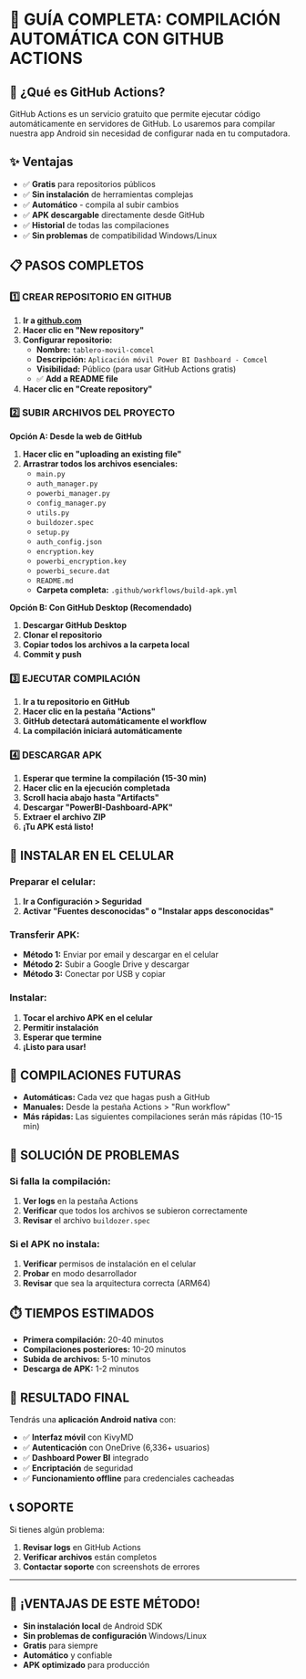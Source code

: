 # 🚀 GUÍA COMPLETA: COMPILACIÓN AUTOMÁTICA CON GITHUB ACTIONS

## 🎯 ¿Qué es GitHub Actions?

GitHub Actions es un servicio gratuito que permite ejecutar código automáticamente en servidores de GitHub. Lo usaremos para compilar nuestra app Android sin necesidad de configurar nada en tu computadora.

## ✨ Ventajas

- ✅ **Gratis** para repositorios públicos
- ✅ **Sin instalación** de herramientas complejas
- ✅ **Automático** - compila al subir cambios
- ✅ **APK descargable** directamente desde GitHub
- ✅ **Historial** de todas las compilaciones
- ✅ **Sin problemas** de compatibilidad Windows/Linux

## 📋 PASOS COMPLETOS

### 1️⃣ CREAR REPOSITORIO EN GITHUB

1. **Ir a [github.com](https://github.com)**
2. **Hacer clic en "New repository"**
3. **Configurar repositorio:**
   - **Nombre:** `tablero-movil-comcel`
   - **Descripción:** `Aplicación móvil Power BI Dashboard - Comcel`
   - **Visibilidad:** Público (para usar GitHub Actions gratis)
   - ✅ **Add a README file**
4. **Hacer clic en "Create repository"**

### 2️⃣ SUBIR ARCHIVOS DEL PROYECTO

**Opción A: Desde la web de GitHub**
1. **Hacer clic en "uploading an existing file"**
2. **Arrastrar todos los archivos esenciales:**
   - `main.py`
   - `auth_manager.py`
   - `powerbi_manager.py`
   - `config_manager.py`
   - `utils.py`
   - `buildozer.spec`
   - `setup.py`
   - `auth_config.json`
   - `encryption.key`
   - `powerbi_encryption.key`
   - `powerbi_secure.dat`
   - `README.md`
   - **Carpeta completa:** `.github/workflows/build-apk.yml`

**Opción B: Con GitHub Desktop (Recomendado)**
1. **Descargar GitHub Desktop**
2. **Clonar el repositorio**
3. **Copiar todos los archivos a la carpeta local**
4. **Commit y push**

### 3️⃣ EJECUTAR COMPILACIÓN

1. **Ir a tu repositorio en GitHub**
2. **Hacer clic en la pestaña "Actions"**
3. **GitHub detectará automáticamente el workflow**
4. **La compilación iniciará automáticamente**

### 4️⃣ DESCARGAR APK

1. **Esperar que termine la compilación (15-30 min)**
2. **Hacer clic en la ejecución completada**
3. **Scroll hacia abajo hasta "Artifacts"**
4. **Descargar "PowerBI-Dashboard-APK"**
5. **Extraer el archivo ZIP**
6. **¡Tu APK está listo!**

## 📱 INSTALAR EN EL CELULAR

### Preparar el celular:
1. **Ir a Configuración > Seguridad**
2. **Activar "Fuentes desconocidas" o "Instalar apps desconocidas"**

### Transferir APK:
- **Método 1:** Enviar por email y descargar en el celular
- **Método 2:** Subir a Google Drive y descargar
- **Método 3:** Conectar por USB y copiar

### Instalar:
1. **Tocar el archivo APK en el celular**
2. **Permitir instalación**
3. **Esperar que termine**
4. **¡Listo para usar!**

## 🔄 COMPILACIONES FUTURAS

- **Automáticas:** Cada vez que hagas push a GitHub
- **Manuales:** Desde la pestaña Actions > "Run workflow"
- **Más rápidas:** Las siguientes compilaciones serán más rápidas (10-15 min)

## 🚨 SOLUCIÓN DE PROBLEMAS

### Si falla la compilación:
1. **Ver logs** en la pestaña Actions
2. **Verificar** que todos los archivos se subieron correctamente
3. **Revisar** el archivo `buildozer.spec`

### Si el APK no instala:
1. **Verificar** permisos de instalación en el celular
2. **Probar** en modo desarrollador
3. **Revisar** que sea la arquitectura correcta (ARM64)

## ⏱️ TIEMPOS ESTIMADOS

- **Primera compilación:** 20-40 minutos
- **Compilaciones posteriores:** 10-20 minutos
- **Subida de archivos:** 5-10 minutos
- **Descarga de APK:** 1-2 minutos

## 🎯 RESULTADO FINAL

Tendrás una **aplicación Android nativa** con:

- ✅ **Interfaz móvil** con KivyMD
- ✅ **Autenticación** con OneDrive (6,336+ usuarios)
- ✅ **Dashboard Power BI** integrado
- ✅ **Encriptación** de seguridad
- ✅ **Funcionamiento offline** para credenciales cacheadas

## 📞 SOPORTE

Si tienes algún problema:
1. **Revisar logs** en GitHub Actions
2. **Verificar archivos** están completos
3. **Contactar soporte** con screenshots de errores

---

## 🎉 ¡VENTAJAS DE ESTE MÉTODO!

- **Sin instalación local** de Android SDK
- **Sin problemas de configuración** Windows/Linux
- **Gratis** para siempre
- **Automático** y confiable
- **APK optimizado** para producción
